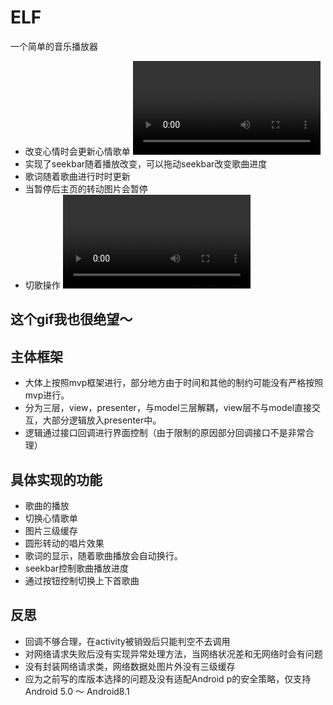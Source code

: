 # ELF
一个简单的音乐播放器

* 改变心情时会更新心情歌单
 ![image](https://github.com/931717954/ELF/blob/master/%E6%94%B9%E5%BF%83%E6%83%85.mov)
* 实现了seekbar随着播放改变，可以拖动seekbar改变歌曲进度
* 歌词随着歌曲进行时时更新
* 当暂停后主页的转动图片会暂停
* 切歌操作
![image](https://github.com/931717954/ELF/blob/master/%E5%88%87%E6%AD%8C.mov)
## 这个gif我也很绝望～

## 主体框架
* 大体上按照mvp框架进行，部分地方由于时间和其他的制约可能没有严格按照mvp进行。
* 分为三层，view，presenter，与model三层解耦，view层不与model直接交互，大部分逻辑放入presenter中。
* 逻辑通过接口回调进行界面控制（由于限制的原因部分回调接口不是非常合理）

## 具体实现的功能
* 歌曲的播放
* 切换心情歌单
* 图片三级缓存
* 圆形转动的唱片效果
* 歌词的显示，随着歌曲播放会自动换行。
* seekbar控制歌曲播放进度
* 通过按钮控制切换上下首歌曲

## 反思
* 回调不够合理，在activity被销毁后只能判空不去调用
* 对网络请求失败后没有实现异常处理方法，当网络状况差和无网络时会有问题
* 没有封装网络请求类，网络数据处图片外没有三级缓存
* 应为之前写的库版本选择的问题及没有适配Android p的安全策略，仅支持Android 5.0 ～ Android8.1
